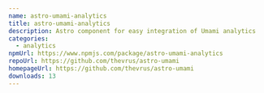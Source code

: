 ```yaml
---
name: astro-umami-analytics
title: astro-umami-analytics
description: Astro component for easy integration of Umami analytics
categories:
  - analytics
npmUrl: https://www.npmjs.com/package/astro-umami-analytics
repoUrl: https://github.com/thevrus/astro-umami
homepageUrl: https://github.com/thevrus/astro-umami
downloads: 13
---
```

